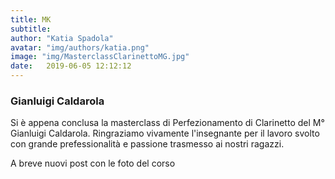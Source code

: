 ```yaml
---
title: MK
subtitle:
author: "Katia Spadola"
avatar: "img/authors/katia.png"
image: "img/MasterclassClarinettoMG.jpg"
date:   2019-06-05 12:12:12
---
```


### Gianluigi Caldarola
Si è appena conclusa la masterclass di Perfezionamento di Clarinetto del M° Gianluigi Caldarola. Ringraziamo vivamente l'insegnante per il lavoro svolto con grande prefessionalità e passione trasmesso ai nostri ragazzi.

A breve nuovi post con le foto del corso
